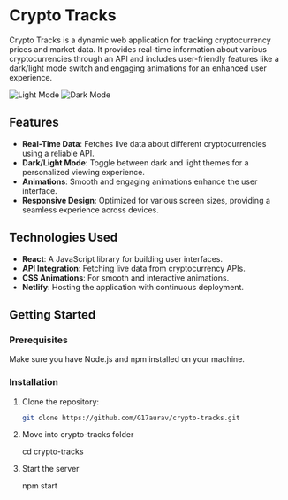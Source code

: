 # Crypto Tracks

Crypto Tracks is a dynamic web application for tracking cryptocurrency prices and market data. It provides real-time information about various cryptocurrencies through an API and includes user-friendly features like a dark/light mode switch and engaging animations for an enhanced user experience.

![Light Mode](https://drive.google.com/file/d/15TWcmaDO4eYmpItpl64aZuggWNb6SGEw/view?usp=sharing)
![Dark Mode](assets/images/dark-mode.png)

## Features

- **Real-Time Data**: Fetches live data about different cryptocurrencies using a reliable API.
- **Dark/Light Mode**: Toggle between dark and light themes for a personalized viewing experience.
- **Animations**: Smooth and engaging animations enhance the user interface.
- **Responsive Design**: Optimized for various screen sizes, providing a seamless experience across devices.

## Technologies Used

- **React**: A JavaScript library for building user interfaces.
- **API Integration**: Fetching live data from cryptocurrency APIs.
- **CSS Animations**: For smooth and interactive animations.
- **Netlify**: Hosting the application with continuous deployment.

## Getting Started

### Prerequisites

Make sure you have Node.js and npm installed on your machine.

### Installation

1. Clone the repository:

   ```sh
   git clone https://github.com/G17aurav/crypto-tracks.git

2. Move into crypto-tracks folder

    cd crypto-tracks

3. Start the server

    npm start
